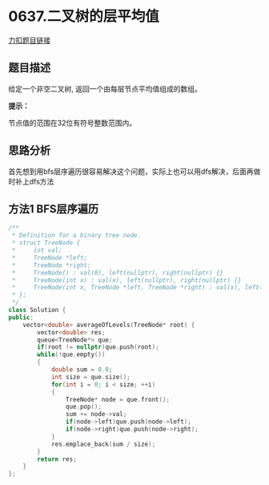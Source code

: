<p id="二叉树的层平均值"></p>

# 0637.二叉树的层平均值 

[力扣题目链接](https://leetcode-cn.com/problems/average-of-levels-in-binary-tree/)  

## 题目描述  

给定一个非空二叉树, 返回一个由每层节点平均值组成的数组。  

**提示：**

节点值的范围在32位有符号整数范围内。

## 思路分析  

首先想到用bfs层序遍历很容易解决这个问题，实际上也可以用dfs解决，后面再做时补上dfs方法  



## 方法1 BFS层序遍历  

```cpp
/**
 * Definition for a binary tree node.
 * struct TreeNode {
 *     int val;
 *     TreeNode *left;
 *     TreeNode *right;
 *     TreeNode() : val(0), left(nullptr), right(nullptr) {}
 *     TreeNode(int x) : val(x), left(nullptr), right(nullptr) {}
 *     TreeNode(int x, TreeNode *left, TreeNode *right) : val(x), left(left), right(right) {}
 * };
 */
class Solution {
public:
    vector<double> averageOfLevels(TreeNode* root) {
        vector<double> res;
        queue<TreeNode*> que;
        if(root != nullptr)que.push(root);
        while(!que.empty())
        {
            double sum = 0.0;
            int size = que.size();
            for(int i = 0; i < size; ++i)
            {
                TreeNode* node = que.front();
                que.pop();
                sum += node->val;
                if(node->left)que.push(node->left);
                if(node->right)que.push(node->right);
            }
            res.emplace_back(sum / size);
        }
        return res;
    }
};
```

